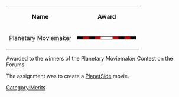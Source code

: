 <table>
<tbody>
<tr class="odd">
<td style="text-align: center;"><p><b>Name</b></p></td>
<td style="text-align: center;"><p><b>Award</b></p></td>
</tr>
<tr class="even">
<td style="text-align: center;"><p>Planetary Moviemaker</p></td>
<td style="text-align: center;"><table class="bigmerit">
<tr>
<td bgcolor="#0d090a">
</td>
<td bgcolor="#cb0806">
</td>
<td bgcolor="#0d090a">
</td>
<td bgcolor="#cb0806">
</td>
<td bgcolor="#fefefe">
</td>
<td bgcolor="#fefefe">
</td>
<td bgcolor="#cb0806">
</td>
<td bgcolor="#0d090a">
</td>
<td bgcolor="#cb0806">
</td>
<td bgcolor="#0d090a">
</td>
</tr>
</table></td>
</tr>
</tbody>
</table>

Awarded to the winners of the Planetary Moviemaker Contest on the
Forums.

The assignment was to create a [PlanetSide](/PlanetSide "wikilink")
movie.

[Category:Merits](/Category:Merits "wikilink")
